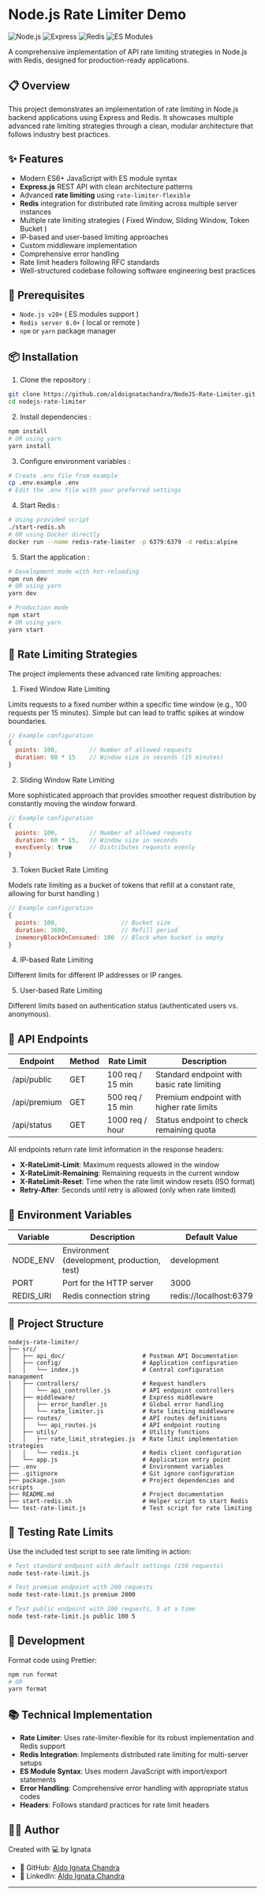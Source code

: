 # Node.js Rate Limiter Demo

![Node.js](https://img.shields.io/badge/Node.js-20.x-green)
![Express](https://img.shields.io/badge/Express-4.x-blue)
![Redis](https://img.shields.io/badge/Redis-4.x-red)
![ES Modules](https://img.shields.io/badge/ES%20Modules-%E2%9C%93-lightgrey)

A comprehensive implementation of API rate limiting strategies in Node.js with Redis, designed for production-ready applications.

## 📋 Overview

This project demonstrates an implementation of rate limiting in Node.js backend applications using Express and Redis. It showcases multiple advanced rate limiting strategies through a clean, modular architecture that follows industry best practices.

## ✨ Features

- Modern ES6+ JavaScript with ES module syntax
- **Express.js** REST API with clean architecture patterns
- Advanced **rate limiting** using `rate-limiter-flexible`
- **Redis** integration for distributed rate limiting across multiple server instances
- Multiple rate limiting strategies ( Fixed Window, Sliding Window, Token Bucket )
- IP-based and user-based limiting approaches
- Custom middleware implementation
- Comprehensive error handling
- Rate limit headers following RFC standards
- Well-structured codebase following software engineering best practices

## 🔧 Prerequisites

- `Node.js v20+` ( ES modules support )
- `Redis server 6.0+` ( local or remote )
- `npm` or `yarn` package manager

## 📦 Installation

1. Clone the repository :

```bash
git clone https://github.com/aldoignatachandra/NodeJS-Rate-Limiter.git
cd nodejs-rate-limiter
```

2. Install dependencies :

```bash
npm install
# OR using yarn
yarn install
```

3. Configure environment variables :

```bash
# Create .env file from example
cp .env.example .env
# Edit the .env file with your preferred settings
```

4. Start Redis :

```bash
# Using provided script
./start-redis.sh
# OR using Docker directly
docker run --name redis-rate-limiter -p 6379:6379 -d redis:alpine
```

5. Start the application :

```bash
# Development mode with hot-reloading
npm run dev
# OR using yarn
yarn dev

# Production mode
npm start
# OR using yarn
yarn start
```

## 🚦 Rate Limiting Strategies

The project implements these advanced rate limiting approaches:

1. Fixed Window Rate Limiting

Limits requests to a fixed number within a specific time window (e.g., 100 requests per 15 minutes). Simple but can lead to traffic spikes at window boundaries.

```javascript
// Example configuration
{
  points: 100,         // Number of allowed requests
  duration: 60 * 15    // Window size in seconds (15 minutes)
}
```

2. Sliding Window Rate Limiting

More sophisticated approach that provides smoother request distribution by constantly moving the window forward.

```javascript
// Example configuration
{
  points: 100,         // Number of allowed requests
  duration: 60 * 15,   // Window size in seconds
  execEvenly: true     // Distributes requests evenly
}
```

3. Token Bucket Rate Limiting

Models rate limiting as a bucket of tokens that refill at a constant rate, allowing for burst handling )

```javascript
// Example configuration
{
  points: 100,                  // Bucket size
  duration: 3600,               // Refill period
  inmemoryBlockOnConsumed: 100  // Block when bucket is empty
}
```

4. IP-based Rate Limiting

Different limits for different IP addresses or IP ranges.

5. User-based Rate Limiting

Different limits based on authentication status (authenticated users vs. anonymous).

## 📡 API Endpoints

| Endpoint     | Method | Rate Limit       | Description                                |
| ------------ | ------ | ---------------- | ------------------------------------------ |
| /api/public  | GET    | 100 req / 15 min | Standard endpoint with basic rate limiting |
| /api/premium | GET    | 500 req / 15 min | Premium endpoint with higher rate limits   |
| /api/status  | GET    | 1000 req / hour  | Status endpoint to check remaining quota   |

All endpoints return rate limit information in the response headers:

- **X-RateLimit-Limit**: Maximum requests allowed in the window
- **X-RateLimit-Remaining**: Remaining requests in the current window
- **X-RateLimit-Reset**: Time when the rate limit window resets (ISO format)
- **Retry-After**: Seconds until retry is allowed (only when rate limited)

## 🔑 Environment Variables

| Variable  | Description                                 | Default Value          |
| --------- | ------------------------------------------- | ---------------------- |
| NODE_ENV  | Environment (development, production, test) | development            |
| PORT      | Port for the HTTP server                    | 3000                   |
| REDIS_URI | Redis connection string                     | redis://localhost:6379 |

## 📁 Project Structure

```
nodejs-rate-limiter/
├── src/
│   ├── api_doc/                      # Postman API Documentation
│   ├── config/                       # Application configuration
│   │   └── index.js                  # Central configuration management
│   ├── controllers/                  # Request handlers
│   │   └── api_controller.js         # API endpoint controllers
│   ├── middleware/                   # Express middleware
│   │   ├── error_handler.js          # Global error handling
│   │   └── rate_limiter.js           # Rate limiting middleware
│   ├── routes/                       # API routes definitions
│   │   └── api_routes.js             # API endpoint routing
│   ├── utils/                        # Utility functions
│   │   ├── rate_limit_strategies.js  # Rate limit implementation strategies
│   │   └── redis.js                  # Redis client configuration
│   └── app.js                        # Application entry point
├── .env                              # Environment variables
├── .gitignore                        # Git ignore configuration
├── package.json                      # Project dependencies and scripts
├── README.md                         # Project documentation
├── start-redis.sh                    # Helper script to start Redis
└── test-rate-limit.js                # Test script for rate limiting
```

## 🧪 Testing Rate Limits

Use the included test script to see rate limiting in action:

```bash
# Test standard endpoint with default settings (150 requests)
node test-rate-limit.js

# Test premium endpoint with 200 requests
node test-rate-limit.js premium 2000

# Test public endpoint with 100 requests, 5 at a time
node test-rate-limit.js public 100 5
```

## 🔧 Development

Format code using Prettier:

```bash
npm run format
# OR
yarn format
```

## 📚 Technical Implementation

- **Rate Limiter**: Uses rate-limiter-flexible for its robust implementation and Redis support
- **Redis Integration**: Implements distributed rate limiting for multi-server setups
- **ES Module Syntax**: Uses modern JavaScript with import/export statements
- **Error Handling**: Comprehensive error handling with appropriate status codes
- **Headers**: Follows standard practices for rate limit headers

## 👨‍💻 Author

Created with 💻 by Ignata

- 📂 GitHub: [Aldo Ignata Chandra](https://github.com/aldoignatachandra)
- 💼 LinkedIn: [Aldo Ignata Chandra](https://linkedin.com/in/aldoignatachandra)

---
